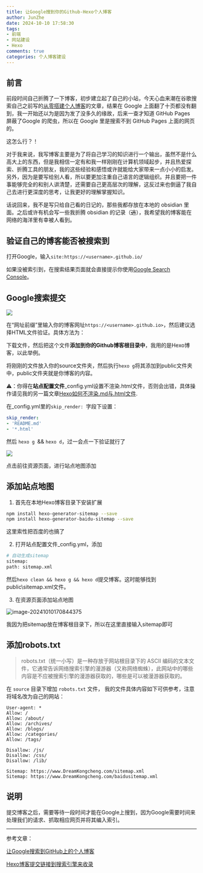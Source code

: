 ```yaml
---
title: 让Google搜到你的Github-Hexo个人博客
author: JunZhe
date: 2024-10-10 17:58:30
tags:
- 前端 
- 网站建设
- Hexo
comments: true
categories: 个人博客建设
---
```




## 前言

前段时间自己折腾了一下博客，初步建立起了自己的小站，今天心血来潮在谷歌搜索自己之前写的[从零搭建个人博客](https://dreamkongcheng.github.io/blogs/personal-blog-setup/Github%20Pages%20+%20Hexo%E4%BB%8E%E9%9B%B6%E6%90%AD%E5%BB%BA%E4%B8%AA%E4%BA%BA%E5%8D%9A%E5%AE%A2%EF%BC%88%E4%B8%80%EF%BC%89/)的文章，结果在 Google 上面翻了十页都没有翻到，我一开始还以为是因为发了没多久的缘故，后来一查才知道 GitHub Pages 屏蔽了Google 的爬虫，所以在 Google 里是搜索不到 GitHub Pages 上面的网页的。

这怎么行？！

对于我来说，我写博客主要是为了将自己学习的知识进行一个输出，虽然不是什么高大上的东西，但是我相信一定有和我一样刚刚在计算机领域起步，并且热爱探索、折腾工具的朋友，我的这些经验和感悟或许就能给大家带来一点小小的启发。另外，因为是要写给别人看，所以要更加注重自己语言的逻辑组织。并且要把一件事能够完全的和别人讲清楚，还需要自己更高层次的理解，这反过来也倒逼了我自己去进行更深度的思考，让我更好的理解掌握知识。

话说回来，我不是写只给自己看的日记的，那些我都存放在本地的 obsidian 里面。之后或许有机会写一些我折腾 obsidian 的记录（~~逃~~），我希望我的博客能在网络的海洋里有幸被人看到。

<!--more-->



## 验证自己的博客能否被搜索到

打开Google，输入`site:https://<username>.github.io/`

如果没被索引到，在搜索结果页面就会直接提示你使用[Google Search Console](https://search.google.com/search-console?hl=zh-CN)。



## Google搜索提交

![](https://cdn.jsdelivr.net/gh/DreamKongcheng/image-repo/blogs/202410281119393.webp)

在“网址前缀”里输入你的博客网址`https://<username>.github.io>`，然后建议选择HTML文件验证。具体方法为：

下载文件，然后把这个文件**添加到你的Github博客根目录中**，我用的是Hexo博客，以此举例。

将刚刚的文件放入你的source文件夹，然后执行`hexo g`将其添加到public文件夹中，public文件夹就是你博客的内容。

⚠️：你得在**站点配置文件**_config.yml设置不渲染.html文件，否则会出错，具体操作请见我的另一篇文章[Hexo如何不渲染.md与.html文件](https://dreamkongcheng.github.io/blogs/personal-blog-setup/Hexo%E5%A6%82%E4%BD%95%E4%B8%8D%E6%B8%B2%E6%9F%93-md%E4%B8%8E-html%E6%96%87%E4%BB%B6/).

在_config.yml里的`skip_render: `字段下设置：

```yml
skip_render: 
- 'README.md'
- '*.html'
```

然后 `hexo g `&& `hexo d`，过一会点一下验证就行了

![](https://cdn.jsdelivr.net/gh/DreamKongcheng/image-repo/blogs/202410281119394.webp)

点击前往资源页面，进行站点地图添加



## 添加站点地图

1. 首先在本地Hexo博客目录下安装扩展

```bash
npm install hexo-generator-sitemap --save
npm install hexo-generator-baidu-sitemap --save
```

这里索性把百度的也搞了

2. 打开站点配置文件_config.yml，添加

```bash
# 自动生成sitemap
sitemap:
path: sitemap.xml
```

然后`hexo clean && hexo g && hexo d`提交博客。这时能够找到public\sitemap.xml文件。

3. 在资源页面添加站点地图

![image-20241010170844375](https://cdn.jsdelivr.net/gh/DreamKongcheng/image-repo/blogs/202410281119395.webp)

我因为把sitemap放在博客根目录下，所以在这里直接输入sitemap即可



## 添加robots.txt

> robots.txt（统一小写）是一种存放于网站根目录下的 ASCII 编码的文本文件，它通常告诉网络搜索引擎的漫游器（又称网络蜘蛛），此网站中的哪些内容是不应被搜索引擎的漫游器获取的，哪些是可以被漫游器获取的。

在 `source` 目录下增加 `robots.txt` 文件， 我的文件具体内容如下可供参考，注意将域名改为自己的网站：

```
User-agent: *
Allow: /
Allow: /about/
Allow: /archives/
Allow: /blogs/
Allow: /categories/
Allow: /tags/

Disallow: /js/
Disallow: /css/
Disallow: /lib/

Sitemap: https://www.DreamKongcheng.com/sitemap.xml
Sitemap: https://www.DreamKongcheng.com/baidusitemap.xml

```



## 说明

提交博客之后，需要等待一段时间才能在Google上搜到，因为Google需要时间来处理我们的请求、抓取相应网页并将其编入索引。



---

参考文章：

[让Google搜索到GitHub上的个人博客](https://blog.csdn.net/weixin_44058333/article/details/100165245)

[Hexo博客提交链接到搜索引擎来收录](https://www.xiemingzhao.com/posts/HexoblogSE.html)
